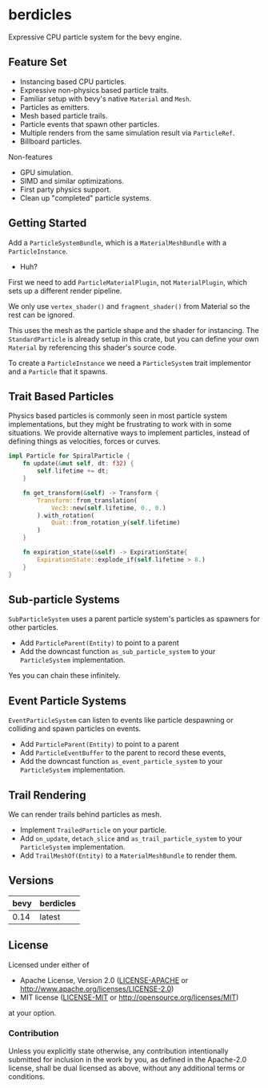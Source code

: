 # berdicles

Expressive CPU particle system for the bevy engine.

## Feature Set

* Instancing based CPU particles.
* Expressive non-physics based particle traits.
* Familiar setup with bevy's native `Material` and `Mesh`.
* Particles as emitters.
* Mesh based particle trails.
* Particle events that spawn other particles.
* Multiple renders from the same simulation result via `ParticleRef`.
* Billboard particles.

Non-features

* GPU simulation.
* SIMD and similar optimizations.
* First party physics support.
* Clean up "completed" particle systems.

## Getting Started

Add a `ParticleSystemBundle`, which is a `MaterialMeshBundle` with a `ParticleInstance`.

* Huh?

First we need to add `ParticleMaterialPlugin`, not `MaterialPlugin`, which sets up a different render pipeline.

We only use `vertex_shader()` and `fragment_shader()` from Material so the rest can be ignored.

This uses the mesh as the particle shape and the shader for instancing. The `StandardParticle` is already setup
in this crate, but you can define your own `Material` by referencing this shader's source code.

To create a `ParticleInstance` we need a `ParticleSystem` trait implementor and a `Particle` that it spawns.

## Trait Based Particles

Physics based particles is commonly seen in most particle system implementations,
but they might be frustrating to work with in some situations.
We provide alternative ways to implement particles, instead of defining things
as velocities, forces or curves.

```rust
impl Particle for SpiralParticle {
    fn update(&mut self, dt: f32) { 
        self.lifetime += dt;
    }

    fn get_transform(&self) -> Transform {
        Transform::from_translation(
            Vec3::new(self.lifetime, 0., 0.)
        ).with_rotation(
            Quat::from_rotation_y(self.lifetime)
        )
    }

    fn expiration_state(&self) -> ExpirationState{
        ExpirationState::explode_if(self.lifetime > 8.)
    }
}
```

## Sub-particle Systems

`SubParticleSystem` uses a parent particle system's particles as spawners for other particles.

* Add `ParticleParent(Entity)` to point to a parent
* Add the downcast function `as_sub_particle_system` to your `ParticleSystem` implementation.

Yes you can chain these infinitely.

## Event Particle Systems

`EventParticleSystem` can listen to events like particle despawning or colliding and spawn particles on events.

* Add `ParticleParent(Entity)` to point to a parent
* Add `ParticleEventBuffer` to the parent to record these events,
* Add the downcast function `as_event_particle_system` to your `ParticleSystem` implementation.

## Trail Rendering

We can render trails behind particles as mesh.

* Implement `TrailedParticle` on your particle.
* Add `on_update`, `detach_slice` and `as_trail_particle_system` to your `ParticleSystem` implementation.
* Add `TrailMeshOf(Entity)` to a `MaterialMeshBundle` to render them.

## Versions

| bevy | berdicles   |
|------|-------------|
| 0.14 | latest      |

## License

Licensed under either of

* Apache License, Version 2.0 ([LICENSE-APACHE](LICENSE-APACHE) or <http://www.apache.org/licenses/LICENSE-2.0>)
* MIT license ([LICENSE-MIT](LICENSE-MIT) or <http://opensource.org/licenses/MIT>)

at your option.

### Contribution

Unless you explicitly state otherwise, any contribution intentionally submitted
for inclusion in the work by you, as defined in the Apache-2.0 license, shall be dual licensed as above, without any
additional terms or conditions.
